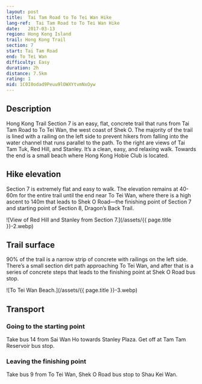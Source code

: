 ```yaml
---
layout: post
title:  Tai Tam Road to To Tei Wan Hike
lang-ref:  Tai Tam Road to To Tei Wan Hike
date:   2017-03-13
region: Hong Kong Island
trail: Hong Kong Trail
section: 7
start: Tai Tam Road
end: To Tei Wan
difficulty: Easy
duration: 2h
distance: 7.5km
rating: 1
mid: 1C0I0odad9Peuu9lOWXYtvmNxOyw
---
```

## Description

Hong Kong Trail Section 7 is an easy, flat, concrete trail that runs from Tai Tam Road to To Tei Wan, the west coast of Shek O. The majority of the trail is lined with a railing on the left side to prevent hikers from falling into the water channel that runs parallel to the path. To the right are views of Tai Tam Tuk, Red Hill, and Stanley. It’s a clean, easy, and relaxing walk. Towards the end is a small beach where Hong Kong Hobie Club is located.

## Hike elevation

Section 7 is extremely flat and easy to walk. The elevation remains at 40-60m for the entire trail until the end near To Tei Wan, where there is a high ascent to 140m that leads to Shek O Road—the finishing point of Section 7 and starting point of Section 8, Dragon’s Back Trail.

![View of Red Hill and Stanley from Section 7.](/assets/{{ page.title }}-2.webp)

## Trail surface

90% of the trail is a narrow strip of concrete with railings on the left side. There’s a small section dirt path approaching To Tei Wan, and after that is a series of concrete steps that leads to the finishing point at Shek O Road bus stop.

![To Tei Wan Beach.](/assets/{{ page.title }}-3.webp)

## Transport

### Going to the starting point

Take bus 14 from Sai Wan Ho towards Stanley Plaza. Get off at Tam Tam Reservoir bus stop.

### Leaving the finishing point

Take bus 9 from To Tei Wan, Shek O Road bus stop to Shau Kei Wan.